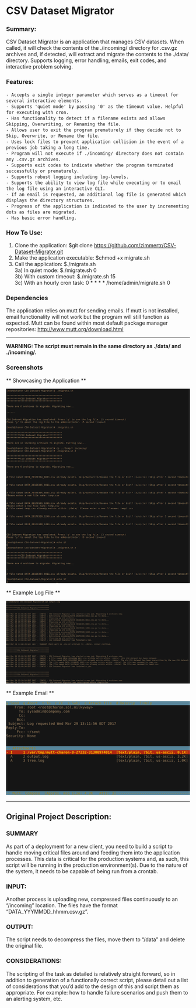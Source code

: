 # CSV Dataset Migrator

### Summary:
CSV Dataset Migrator is an application that manages CSV datasets. When called, it will check the contents of the ./incoming/ directory for .csv.gz archives and, if detected, will extract and migrate the contents to the ./data/ directory. Supports logging, error handling, emails, exit codes, and interactive problem solving.


### Features:
    - Accepts a single integer parameter which serves as a timeout for several interactive elements.  
    - Supports 'quiet mode' by passing '0' as the timeout value. Helpful for executing with cron. 
    - Has functionality to detect if a filename exists and allows Skipping, Overwriting, or Renaming the file.  
    - Allows user to exit the program prematurely if they decide not to Skip, Overwrite, or Rename the file.   
    - Uses lock files to prevent application collision in the event of a previous job taking a long time.      
    - Program will not execute if ./incoming/ directory does not contain any .csv.gz archives.                 
    - Supports exit codes to indicate whether the program terminated successfully or prematurely.              
    - Supports robust logging including log-levels.                                                            
    - Supports the ability to view log file while executing or to email the log file using an interactive CLI.  
    - If an email is requested, an additional log file is generated which displays the directory structures.   
    - Progress of the application is indicated to the user by incrementing dots as files are migrated.         
    - Has basic error handling.                                                                                

### How To Use:
  1) Clone the application: $git clone https://github.com/zimmertr/CSV-Dataset-Migrator.git  
  2) Make the application executable: $chmod +x migrate.sh  
  3) Call the application: $./migrate.sh  
  3a) In quiet mode: $./migrate.sh 0  
  3b) With custom timeout: $./migrate.sh 15  
  3c) With an hourly cron task: 0 * * * * /home/admin/migrate.sh 0  

### Dependencies
The application relies on mutt for sending emails. If mutt is not installed, email functionality will not work but the program will still function as expected. Mutt can be found within most default package manager repositories: http://www.mutt.org/download.html


---

**WARNING: The script must remain in the same directory as ./data/ and ./incoming/.**

### Screenshots

** Showcasing the Application **

![Alt text](https://raw.githubusercontent.com/zimmertr/CSV-Dataset-Migrator/master/screenshots/csv_dataset_migrator.png "Example Execution")

** Example Log File **

![Alt text](https://raw.githubusercontent.com/zimmertr/CSV-Dataset-Migrator/master/screenshots/example_log.png "Example Log")

** Example Email **

![Alt text](https://raw.githubusercontent.com/zimmertr/CSV-Dataset-Migrator/master/screenshots/example_email.png "Example Email")


---

## Original Project Description:

### SUMMARY
As part of a deployment for a new client, you need to build a script to handle moving critical files around and feeding them into the application processes. This data is critical for the production systems and, as such, this script will be running in the production environment(s). Due to the nature of the system, it needs to be capable of being run from a crontab. 

### INPUT:
Another process is uploading new, compressed files continuously to an “/incoming” location. The files have the format “DATA_YYYMMDD_hhmm.csv.gz”.

### OUTPUT: 
The script needs to decompress the files, move them to “/data” and delete the original file.

### CONSIDERATIONS:
The scripting of the task as detailed is relatively straight forward, so in addition to generation of a functionally correct script, please detail out a list of considerations that you’d add to the design of this and script them as appropriate. For example: how to handle failure scenarios and push them to an alerting system, etc.
